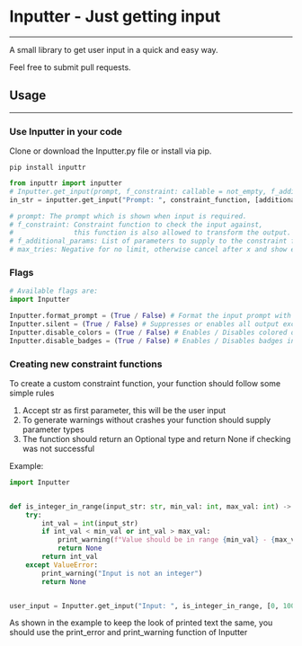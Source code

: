 # Inputter - Just getting input
___
A small library to get user input in a quick and easy way.

Feel free to submit pull requests.

## Usage
___
### Use Inputter in your code
Clone or download the Inputter.py file or install via pip.
```
pip install inputtr
```

```python
from inputtr import inputter
# Inputter.get_input(prompt, f_constraint: callable = not_empty, f_additional_params=None, max_tries: int = -1) -> Optional:
in_str = inputter.get_input("Prompt: ", constraint_function, [additional, parameters], max_tries=5)

# prompt: The prompt which is shown when input is required.
# f_constraint: Constraint function to check the input against,
#               this function is also allowed to transform the output.
# f_additional_params: List of parameters to supply to the constraint function.
# max_tries: Negative for no limit, otherwise cancel after x and show error.
```
### Flags

```python
# Available flags are:
import Inputter

Inputter.format_prompt = (True / False) # Format the input prompt with badge and color
Inputter.silent = (True / False) # Suppresses or enables all output except prompting
Inputter.disable_colors = (True / False) # Enables / Disables colored output but keeps badges
Inputter.disable_badges = (True / False) # Enables / Disables badges in output
```
### Creating new constraint functions
To create a custom constraint function, your function should follow some simple rules
1. Accept str as first parameter, this will be the user input
2. To generate warnings without crashes your function should supply parameter types
3. The function should return an Optional type and return None if checking was not successful

Example:

```python
import Inputter


def is_integer_in_range(input_str: str, min_val: int, max_val: int) -> Optional[int]:
    try:
        int_val = int(input_str)
        if int_val < min_val or int_val > max_val:
            print_warning(f"Value should be in range {min_val} - {max_val}")
            return None
        return int_val
    except ValueError:
        print_warning("Input is not an integer")
        return None


user_input = Inputter.get_input("Input: ", is_integer_in_range, [0, 100])
```
As shown in the example to keep the look of printed text the same,
you should use the print_error and print_warning function of Inputter